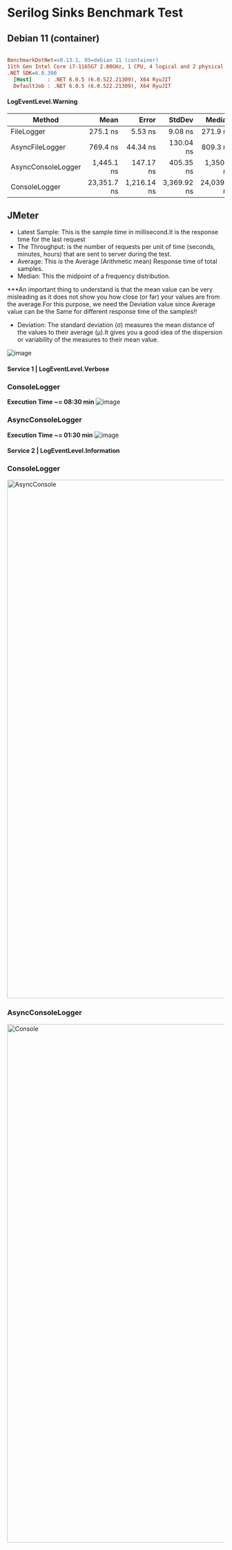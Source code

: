 
# Serilog Sinks Benchmark Test

## Debian 11 (container)
``` ini

BenchmarkDotNet=v0.13.1, OS=debian 11 (container)
11th Gen Intel Core i7-1165G7 2.80GHz, 1 CPU, 4 logical and 2 physical cores
.NET SDK=6.0.300
  [Host]     : .NET 6.0.5 (6.0.522.21309), X64 RyuJIT
  DefaultJob : .NET 6.0.5 (6.0.522.21309), X64 RyuJIT

```
#### LogEventLevel.Warning

|             Method |        Mean |       Error |      StdDev |      Median | Rank |  Gen 0 |  Gen 1 |  Gen 2 | Allocated |
|------------------- |------------:|------------:|------------:|------------:|-----:|-------:|-------:|-------:|----------:|
|         FileLogger |    275.1 ns |     5.53 ns |     9.08 ns |    271.9 ns |    I | 0.0458 |      - |      - |     288 B |
|    AsyncFileLogger |    769.4 ns |    44.34 ns |   130.04 ns |    809.3 ns |   II | 0.0458 |      - |      - |     288 B |
| AsyncConsoleLogger |  1,445.1 ns |   147.17 ns |   405.35 ns |  1,350.1 ns |  III | 0.0534 | 0.0019 | 0.0019 |     336 B |
|      ConsoleLogger | 23,351.7 ns | 1,216.14 ns | 3,369.92 ns | 24,039.0 ns |   IV | 0.5798 |      - |      - |   3,728 


## JMeter
- Latest Sample: This is the sample time in millisecond.It is the response time for the last request
- The Throughput: is the number of requests per unit of time (seconds, minutes, hours) that are sent to server during the test.
- Average: This is the Average (Arithmetic mean) Response time of total samples.
- Median: This the midpoint of a frequency distribution.

***An important thing to understand is that the mean value can be very misleading as it does not show you how close (or far) your values are from the average.For this purpose, we need the Deviation value since Average value can be the Same for different response time of the samples!!

- Deviation: The standard deviation (σ) measures the mean distance of the values to their average (μ).It gives you a good idea of the dispersion or variability of the measures to their mean value.

![image](https://user-images.githubusercontent.com/104366166/172484000-9e138cb6-3210-4cf0-8a9c-aed6e4ab8826.png)

#### Service 1 | LogEventLevel.Verbose

### ConsoleLogger
**Execution Time ~= 08:30 min**
![image](https://user-images.githubusercontent.com/104366166/172483294-b75d3094-dc4b-409d-b96e-36525701bdcb.png)

### AsyncConsoleLogger
**Execution Time ~= 01:30 min**
![image](https://user-images.githubusercontent.com/104366166/172483928-0c117e51-6b50-4689-8243-b888d3cc4020.png)


#### Service 2 | LogEventLevel.Information 

### ConsoleLogger
<img width="1200" alt="AsyncConsole" src="https://user-images.githubusercontent.com/104366166/172503675-3de4e538-3bf9-42a8-b819-e8ce73770721.PNG">

### AsyncConsoleLogger
<img width="1200" alt="Console" src="https://user-images.githubusercontent.com/104366166/172503668-8e8566ac-1910-4d76-ae13-5568f32e7843.PNG">








